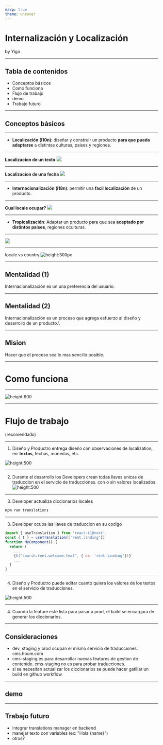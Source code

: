 ```yaml
---
marp: true
theme: uncover
---
```


# Internalización y Localización
by Yigo

---
## Tabla de contenidos
* Conceptos básicos
* Como funciona
* Flujo de trabajo
* demo
* Trabajo futuro
---
## Conceptos básicos
---
* **Localización (l10n)**: diseñar y construir un producto **para que pueda adaptarse** a distintas culturas, paises y regiones.
---
**Localizacion de un texto**
![](images/localization-text-example.png)

---
**Localizacion de una fecha**
![](images/localization-date-example.png)

---
* **Internacionalización (i18n)**: permitir una **facil localización** de un producto.
---
**Cual locale ocupar?**
![](images/internationalization-text-example.png)

---
* **Tropicalización**: Adaptar un producto para que sea **aceptado por distintos paises**, regiones oculturas.
---
![](images/tropizalization-example.png)

---
locale vs country
![height:300px](images/locale-vs-country.png)

---
## Mentalidad (1)
Internacionalización es un una preferencia del usuario.

---
## Mentalidad (2)
Internacionalización es un proceso que agrega esfuerzo al diseño y desarrollo de un producto.\

---
## Mision
Hacer que el proceso sea lo mas sencillo posible.

---
# Como funciona
---
![height:600](images/how-it-works.png)

---
# Flujo de trabajo
(recomendado)

---

1. Diseño y Productro entrega diseño con observaciones de localization, ex: **textos**, fechas, monedas, etc.

![height:500](images/workflow-1.png)

---

2. Durante el desarrollo los Developers crean todas llaves unicas de traduccion en el servicio de traducciones. con o sin valores localizados.
![height:500](images/workflow-2.png)

---
3. Developer actualiza diccionarios locales

```bash
npm run translations
```
---
3. Developer ocupa las llaves de traduccion en su codigo
```js
import { useTranslation } from 'react-i18next';
const { t } = useTranslation(['rent.landing'])
function MyComponent() {
  return (
    ...
    {t("search.rent.welcome.text", { ns: 'rent.landing'})}
    ...
  )
}
```
---
4. Diseño y Productro puede editar cuanto quiera los valores de los textos en el servicio de traducciones.

![height:500](images/workflow-3.png)

---

4. Cuando la feature este lista para pasar a prod, el build se encargara de generar los diccionarios.

---
## Consideraciones

* dev, staging y prod ocupan el mismo servicio de traducciones. cms.houm.com
* cms-staging es para desarrollar nuevas features de gestion de contenido. cms-staging no es para probar traducciones.
* si se necesitan actualizar los diccionarios se puede hacer gatillar un build en github workflow.
---
## demo
---
## Trabajo futuro
* integrar translations manager en backend
* manejar texto con variables (ex: "Hola {name}")
* otros?